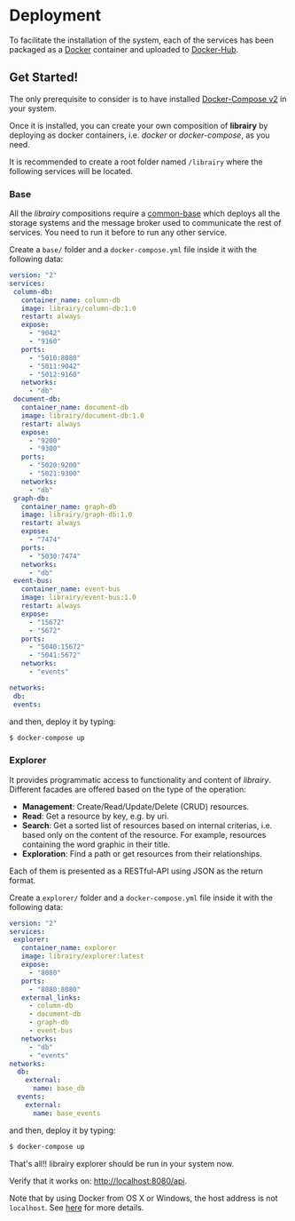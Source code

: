 # Deployment

To  facilitate  the  installation  of  the  system,  each of the services has  been  packaged  as  a  [Docker](https://www.docker.com/)  container  and  uploaded  to  [Docker-Hub](https://hub.docker.com/u/librairy/dashboard/). 

## Get Started!

The only prerequisite to consider is to have installed [Docker-Compose v2](https://docs.docker.com/compose/) in your system.

Once it is installed, you can create your own composition of **librairy** by deploying as docker containers, i.e. *docker* or *docker-compose*, as you need.

It is recommended to create a root folder named `/librairy` where the following services will be located.

### Base

All the *librairy* compositions require a [common-base](https://github.com/librairy/base) which deploys all the storage systems and the message broker used to communicate the rest of services. You need to run it before to run any other service.

Create a `base/` folder and a `docker-compose.yml` file inside it with the following data:

```yml
version: "2"
services:
 column-db:
   container_name: column-db
   image: librairy/column-db:1.0
   restart: always
   expose:
     - "9042"
     - "9160"
   ports:
     - "5010:8080"
     - "5011:9042"
     - "5012:9160"
   networks:
     - "db"
 document-db:
   container_name: document-db
   image: librairy/document-db:1.0
   restart: always
   expose:
     - "9200"
     - "9300"
   ports:
     - "5020:9200"
     - "5021:9300"
   networks:
     - "db"
 graph-db:
   container_name: graph-db
   image: librairy/graph-db:1.0
   restart: always
   expose:
     - "7474"
   ports:
     - "5030:7474"
   networks:
     - "db"
 event-bus:
   container_name: event-bus
   image: librairy/event-bus:1.0
   restart: always
   expose:
     - "15672"
     - "5672"
   ports:
     - "5040:15672"
     - "5041:5672"
   networks:
     - "events"

networks:
 db:
 events:
```
and then, deploy it by typing:

```sh
$ docker-compose up
```


### Explorer

It provides programmatic access to functionality and content of *librairy*. Different facades are offered based on the type of the operation:
* **Management**: Create/Read/Update/Delete (CRUD) resources.
* **Read**: Get a resource by key, e.g. by uri.
* **Search**: Get a sorted list of resources based on internal criterias, i.e. based only on the content of the resource. For example, resources containing the word graphic in their title.
* **Exploration**: Find a path or get resources from their relationships.

Each of them is presented as a RESTful-API using JSON as the return format.

Create a `explorer/` folder and a `docker-compose.yml` file inside it with the following data:

```yml
version: "2"
services:
 explorer:
   container_name: explorer
   image: librairy/explorer:latest
   expose:
     - "8080"
   ports:
     - "8080:8080"
   external_links:
     - column-db
     - document-db
     - graph-db
     - event-bus
   networks:
     - "db"
     - "events"
networks:
  db:
    external:
      name: base_db
  events:
    external:
      name: base_events

```

and then, deploy it by typing:

```sh
$ docker-compose up
```

That's all!! librairy explorer should be run in your system now.

Verify that it works on: [http://localhost:8080/api](http://localhost:8080/api).

Note that by using Docker from OS X or Windows, the host address is not `localhost`. See [here](https://docs.docker.com/engine/installation/) for more details.